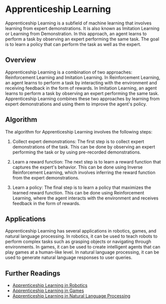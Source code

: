 # Apprenticeship Learning

Apprenticeship Learning is a subfield of machine learning that involves learning from expert demonstrations. It is also known as Imitation Learning or Learning from Demonstration. In this approach, an agent learns to perform a task by observing an expert performing the same task. The goal is to learn a policy that can perform the task as well as the expert.

## Overview

Apprenticeship Learning is a combination of two approaches: Reinforcement Learning and Imitation Learning. In Reinforcement Learning, an agent learns to perform a task by interacting with the environment and receiving feedback in the form of rewards. In Imitation Learning, an agent learns to perform a task by observing an expert performing the same task. Apprenticeship Learning combines these two approaches by learning from expert demonstrations and using them to improve the agent's policy.

## Algorithm

The algorithm for Apprenticeship Learning involves the following steps:

1. Collect expert demonstrations: The first step is to collect expert demonstrations of the task. This can be done by observing an expert performing the task or by using pre-recorded demonstrations.

2. Learn a reward function: The next step is to learn a reward function that captures the expert's behavior. This can be done using Inverse Reinforcement Learning, which involves inferring the reward function from the expert demonstrations.

3. Learn a policy: The final step is to learn a policy that maximizes the learned reward function. This can be done using Reinforcement Learning, where the agent interacts with the environment and receives feedback in the form of rewards.

## Applications

Apprenticeship Learning has several applications in robotics, games, and natural language processing. In robotics, it can be used to teach robots to perform complex tasks such as grasping objects or navigating through environments. In games, it can be used to create intelligent agents that can play games at a human-like level. In natural language processing, it can be used to generate natural language responses to user queries.

## Further Readings

- [Apprenticeship Learning in Robotics](https://ieeexplore.ieee.org/document/1640691)
- [Apprenticeship Learning in Games](https://www.cs.cmu.edu/~sross1/publications/Ross-AIStats11-NoRegret.pdf)
- [Apprenticeship Learning in Natural Language Processing](https://www.aclweb.org/anthology/P11-1042/)
